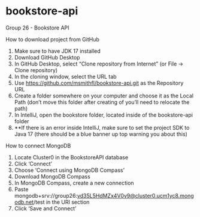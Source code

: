 # bookstore-api
Group 26 - Bookstore API

How to download project from GitHub
1.	Make sure to have JDK 17 installed
2.	Download GitHub Desktop
3.	In GitHub Desktop, select “Clone repository from Internet” (or File -> Clone repository)
4.	In the cloning window, select the URL tab
5.	Use https://github.com/msmithfl/bookstore-api.git as the Repository URL
6.	Create a folder somewhere on your computer and choose it as the Local Path (don’t move this folder after creating of you’ll need to relocate the path)
7.	In IntelliJ, open the bookstore folder, located inside of the bookstore-api folder
8.	**If there is an error inside IntelliJ, make sure to set the project SDK to Java 17 (there should be a blue banner up top warning you about this)


How to connect MongoDB
1.	Locate Cluster0 in the BookstoreAPI database
2.	Click ‘Connect’
3.	Choose ‘Connect using MongoDB Compass’
4.	Download MongoDB Compass
5.	In MongoDB Compass, create a new connection
6.	Paste mongodb+srv://group26:vd35L5HdMZx4V0v9@cluster0.ucm1yc8.mongodb.net/test in the URI section
7.	Click ‘Save and Connect’
